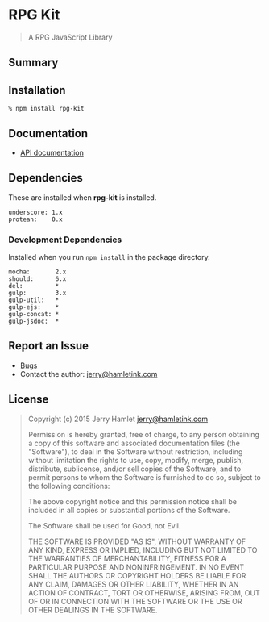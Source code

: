 RPG Kit
=======

> A RPG JavaScript Library



Summary
-------




Installation
------------

~~~
% npm install rpg-kit
~~~



Documentation
-------------

* [API documentation](API.md)




Dependencies
------------

These are installed when **rpg-kit** is installed.

~~~
underscore: 1.x
protean:    0.x
~~~

### Development Dependencies ###

Installed when you run `npm install` in the package directory.

~~~
mocha:       2.x
should:      6.x
del:         *
gulp:        3.x
gulp-util:   *
gulp-ejs:    *
gulp-concat: *
gulp-jsdoc:  *
~~~



Report an Issue
---------------

* [Bugs](http://github.com/jhamlet/rpg-kit/issues)
* Contact the author: <jerry@hamletink.com>



License
-------

> Copyright (c) 2015 Jerry Hamlet <jerry@hamletink.com>
> 
> Permission is hereby granted, free of charge, to any person
> obtaining a copy of this software and associated documentation
> files (the "Software"), to deal in the Software without
> restriction, including without limitation the rights to use,
> copy, modify, merge, publish, distribute, sublicense, and/or sell
> copies of the Software, and to permit persons to whom the
> Software is furnished to do so, subject to the following
> conditions:
> 
> The above copyright notice and this permission notice shall be
> included in all copies or substantial portions of the Software.
> 
> The Software shall be used for Good, not Evil.
> 
> THE SOFTWARE IS PROVIDED "AS IS", WITHOUT WARRANTY OF ANY KIND,
> EXPRESS OR IMPLIED, INCLUDING BUT NOT LIMITED TO THE WARRANTIES
> OF MERCHANTABILITY, FITNESS FOR A PARTICULAR PURPOSE AND
> NONINFRINGEMENT. IN NO EVENT SHALL THE AUTHORS OR COPYRIGHT
> HOLDERS BE LIABLE FOR ANY CLAIM, DAMAGES OR OTHER LIABILITY,
> WHETHER IN AN ACTION OF CONTRACT, TORT OR OTHERWISE, ARISING
> FROM, OUT OF OR IN CONNECTION WITH THE SOFTWARE OR THE USE OR
> OTHER DEALINGS IN THE SOFTWARE.
